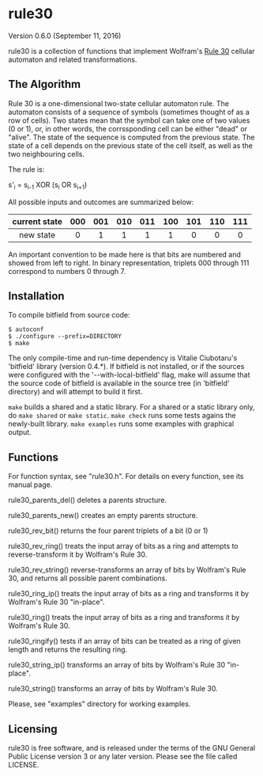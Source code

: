 rule30
======

Version 0.6.0 (September 11, 2016)

rule30 is a collection of functions that implement Wolfram's 
[Rule 30](http://en.wikipedia.org/wiki/Rule_30) cellular automaton and related 
transformations.

The Algorithm
-------------

Rule 30 is a one-dimensional two-state cellular automaton rule. The automaton 
consists of a sequence of symbols (sometimes thought of as a row of cells). Two 
states mean that the symbol can take one of two values (0 or 1), or, in other 
words, the corrssponding cell can be either "dead" or "alive". The state of the 
sequence is computed from the previous state. The state of a cell depends on 
the previous state of the cell itself, as well as the two neighbouring cells.

The rule is:

s'<sub>i</sub> = s<sub>i-1</sub> XOR (s<sub>i</sub> OR s<sub>i+1</sub>)

All possible inputs and outcomes are summarized below:

|current state|000|001|010|011|100|101|110|111|
|:-----------:|:-:|:-:|:-:|:-:|:-:|:-:|:-:|:-:|
|new state    | 0 | 1 | 1 | 1 | 1 | 0 | 0 | 0 |

An important convention to be made here is that bits are numbered and showed
from left to right. In binary representation, triplets 000 through 111 
correspond to numbers 0 through 7.

Installation
------------

To compile bitfield from source code:

    $ autoconf
    $ ./configure --prefix=DIRECTORY
    $ make

The only compile-time and run-time dependency is Vitalie Ciubotaru's 'bitfield' 
library (version 0.4.*). If bitfield is not installed, or if the sources were 
configured with the '--with-local-bitfield' flag, make will assume that the 
source code of bitfield is available in the source tree (in 'bitfield' 
directory) and will attempt to build it first.

`make` builds a shared and a static library. For a shared or a static library only, do `make shared` or `make static`.
`make check` runs some tests agains the newly-built library.
`make examples` runs some examples with graphical output.

Functions
---------
For function syntax, see "rule30.h". For details on every function, see
its manual page.

rule30_parents_del() deletes a parents structure.

rule30_parents_new() creates an empty parents structure.

rule30_rev_bit() returns the four parent triplets of a bit (0 or 1)

rule30_rev_ring() treats the input array of bits as a ring and attempts
to reverse-transform it by Wolfram's Rule 30.

rule30_rev_string() reverse-transforms an array of bits by Wolfram's
Rule 30, and returns all possible parent combinations.

rule30_ring_ip() treats the input array of bits as a ring and transforms
it by Wolfram's Rule 30 "in-place".

rule30_ring() treats the input array of bits as a ring and transforms it
by Wolfram's Rule 30.

rule30_ringify() tests if an array of bits can be treated as a ring of
given length and returns the resulting ring.

rule30_string_ip() transforms an array of bits by Wolfram's Rule 30
"in-place".

rule30_string() transforms an array of bits by Wolfram's Rule 30.

Please, see "examples" directory for working examples.

Licensing
---------

rule30 is free software, and is released under the terms of the GNU General 
Public License version 3 or any later version. Please see the file called 
LICENSE.
